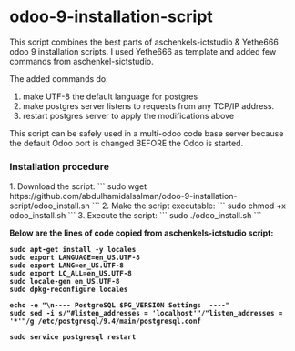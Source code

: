 # odoo-9-installation-script

This script combines the best parts of aschenkels-ictstudio & Yethe666 odoo 9 installation scripts. I used Yethe666 as template and added few commands from aschenkel-sictstudio.

The added commands do:<br />
1. make UTF-8 the default language for postgres <br />
2. make postgres server listens to requests from any TCP/IP address.<br />
3. restart postgres server to apply the modifications above<br />

This script can be safely used in a multi-odoo code base server because the default Odoo port is changed BEFORE the Odoo is started.

<h3>Installation procedure</h3>
1. Download the script:
```
sudo wget  https://github.com/abdulhamidalsalman/odoo-9-installation-script/odoo_install.sh 
```
2. Make the script executable:
```
sudo chmod +x odoo_install.sh
```
3. Execute the script:
```
sudo ./odoo_install.sh
```


<strong>Below are the lines of code copied from aschenkels-ictstudio script:<strong/>
```
sudo apt-get install -y locales
sudo export LANGUAGE=en_US.UTF-8
sudo export LANG=en_US.UTF-8
sudo export LC_ALL=en_US.UTF-8
sudo locale-gen en_US.UTF-8
sudo dpkg-reconfigure locales

echo -e "\n---- PostgreSQL $PG_VERSION Settings  ----"
sudo sed -i s/"#listen_addresses = 'localhost'"/"listen_addresses = '*'"/g /etc/postgresql/9.4/main/postgresql.conf

sudo service postgresql restart
```
